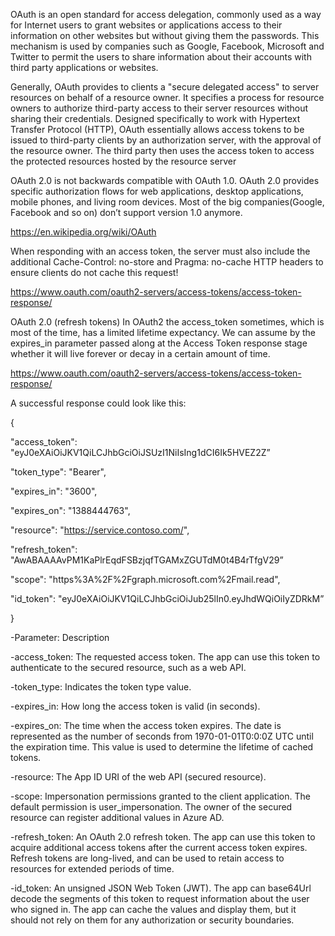 OAuth is an open standard for access delegation, commonly used as a way for Internet users to grant websites or applications access to their information on other websites but without giving them the passwords.
This mechanism is used by companies such as Google, Facebook, Microsoft and Twitter to permit the users to share information about their accounts with third party applications or websites.


Generally, OAuth provides to clients a "secure delegated access" to server resources on behalf of a resource owner. It specifies a process for resource owners to authorize third-party access to their server resources without sharing their credentials. Designed specifically to work with Hypertext Transfer Protocol (HTTP), OAuth essentially allows access tokens to be issued to third-party clients by an authorization server, with the approval of the resource owner. The third party then uses the access token to access the protected resources hosted by the resource server


OAuth 2.0 is not backwards compatible with OAuth 1.0. OAuth 2.0 provides specific authorization flows for web applications, desktop applications, mobile phones, and living room devices.
Most of the big companies(Google, Facebook and so on) don’t support version 1.0 anymore.


https://en.wikipedia.org/wiki/OAuth


When responding with an access token, the server must also include the additional Cache-Control: no-store and Pragma: no-cache HTTP headers to ensure clients do not cache this request!


https://www.oauth.com/oauth2-servers/access-tokens/access-token-response/


OAuth 2.0 (refresh tokens)
In OAuth2 the access_token sometimes, which is most of the time, has a limited lifetime expectancy. We can assume by the expires_in parameter passed along at the Access Token response stage whether it will live forever or decay in a certain amount of time.


https://www.oauth.com/oauth2-servers/access-tokens/access-token-response/


A successful response could look like this:

{

  "access_token": "eyJ0eXAiOiJKV1QiLCJhbGciOiJSUzI1NiIsIng1dCI6Ik5HVEZ2Z”

  "token_type": "Bearer",
  
  "expires_in": "3600",

  "expires_on": "1388444763",

  "resource": "https://service.contoso.com/",

  "refresh_token": "AwABAAAAvPM1KaPlrEqdFSBzjqfTGAMxZGUTdM0t4B4rTfgV29”

  "scope": "https%3A%2F%2Fgraph.microsoft.com%2Fmail.read",

  "id_token": "eyJ0eXAiOiJKV1QiLCJhbGciOiJub25lIn0.eyJhdWQiOiIyZDRkM”

}

-Parameter:	Description


-access_token:	The requested access token. The app can use this token to authenticate to the secured resource, such as a web API.


-token_type:	Indicates the token type value.

 
-expires_in:	How long the access token is valid (in seconds).


-expires_on:	The time when the access token expires. The date is represented as the number of seconds from 1970-01-01T0:0:0Z UTC until the expiration time. This value is used to determine the lifetime of cached tokens.


-resource:	The App ID URI of the web API (secured resource).


-scope:	        Impersonation permissions granted to the client application. The default permission is user_impersonation. The owner of the secured resource can register additional values in Azure AD.


-refresh_token:	An OAuth 2.0 refresh token. The app can use this token to acquire additional access tokens after the current access token expires. Refresh tokens are long-lived, and can be used to retain access to resources for extended periods of time.


-id_token: An unsigned JSON Web Token (JWT). The app can base64Url decode the segments of this token to request information about the user who signed in. The app can cache the values and display them, but it should not rely on them for any authorization or security boundaries.
